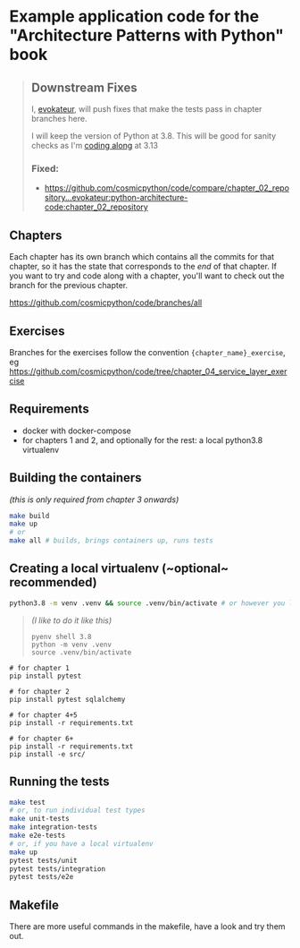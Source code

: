 # Example application code for the "Architecture Patterns with Python" book

>## Downstream Fixes
>I, [evokateur](https://github.com/evokateur), will push fixes that make the tests
>pass in chapter branches here.
>
>I will keep the version of Python at 3.8. This will be good for sanity checks as I'm
>[coding along](https://github.com/evokateur/python-architecture) at 3.13
>
>### Fixed:
>
> - https://github.com/cosmicpython/code/compare/chapter_02_repository...evokateur:python-architecture-code:chapter_02_repository

## Chapters

Each chapter has its own branch which contains all the commits for that chapter,
so it has the state that corresponds to the _end_ of that chapter.
If you want to try and code along with a chapter,
you'll want to check out the branch for the previous chapter.

https://github.com/cosmicpython/code/branches/all


## Exercises

Branches for the exercises follow the convention `{chapter_name}_exercise`,
eg https://github.com/cosmicpython/code/tree/chapter_04_service_layer_exercise


## Requirements

* docker with docker-compose
* for chapters 1 and 2, and optionally for the rest: a local python3.8 virtualenv


## Building the containers

_(this is only required from chapter 3 onwards)_

```sh
make build
make up
# or
make all # builds, brings containers up, runs tests
```

## Creating a local virtualenv (~optional~ recommended)

```sh
python3.8 -m venv .venv && source .venv/bin/activate # or however you like to create virtualenvs
```

>_(I like to do it like this)_
>```
>pyenv shell 3.8
>python -m venv .venv
>source .venv/bin/activate
>```

```
# for chapter 1
pip install pytest 

# for chapter 2
pip install pytest sqlalchemy

# for chapter 4+5
pip install -r requirements.txt

# for chapter 6+
pip install -r requirements.txt
pip install -e src/
```

<!-- TODO: use a make pipinstall command -->


## Running the tests

```sh
make test
# or, to run individual test types
make unit-tests
make integration-tests
make e2e-tests
# or, if you have a local virtualenv
make up
pytest tests/unit
pytest tests/integration
pytest tests/e2e
```

## Makefile

There are more useful commands in the makefile, have a look and try them out.

